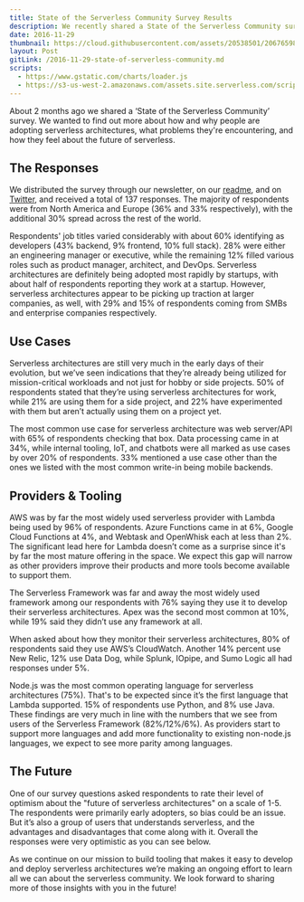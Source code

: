 ```yaml
---
title: State of the Serverless Community Survey Results
description: We recently shared a State of the Serverless Community survey to find out more about how and why people are adopting serverless architectures, the obastacles they're encountering, and their thoughts on the future of serverless. Here's what we learned.
date: 2016-11-29
thumbnail: https://cloud.githubusercontent.com/assets/20538501/20676598/dfc90252-b555-11e6-84a7-ea320f6ca210.png
layout: Post
gitLink: /2016-11-29-state-of-serverless-community.md
scripts:
  - https://www.gstatic.com/charts/loader.js
  - https://s3-us-west-2.amazonaws.com/assets.site.serverless.com/scripts/state-of-serverless.js
---
```


About 2 months ago we shared a ‘State of the Serverless Community’ survey. We wanted to find out more about how and why people are adopting serverless architectures, what problems they're encountering, and how they feel about the future of serverless. 

## The Responses

We distributed the survey through our newsletter, on our <a href="https://github.com/serverless/serverless" target="new"> readme</a>, and on [Twitter](https://twitter.com/goserverless), and received a total of 137 responses. The majority of respondents were from North America and Europe (36% and 33% respectively), with the additional 30% spread across the rest of the world. 

<div id="chart_div_role"></div>

Respondents' job titles varied considerably with about 60% identifying as developers (43% backend, 9% frontend, 10% full stack). 28% were either an engineering manager or executive, while the remaining 12% filled various roles such as product manager, architect, and DevOps. Serverless architectures are definitely being adopted most rapidly by startups, with about half of respondents reporting they work at a startup. However, serverless architectures appear to be picking up traction at larger companies, as well, with 29% and 15% of respondents coming from SMBs and enterprise companies respectively. 

## Use Cases

Serverless architectures are still very much in the early days of their evolution, but we’ve seen indications that they’re already being utilized for mission-critical workloads and not just for hobby or side projects. 50% of respondents stated that they’re using serverless architectures for work, while 21% are using them for a side project, and 22% have experimented with them but aren’t actually using them on a project yet. 

<div id="chart_div_use"></div>

The most common use case for serverless architecture was web server/API with 65% of respondents checking that box. Data processing came in at 34%, while internal tooling, IoT, and chatbots were all marked as use cases by over 20% of respondents. 33% mentioned a use case other than the ones we listed with the most common write-in being mobile backends. 

## Providers & Tooling

AWS was by far the most widely used serverless provider with Lambda being used by 96% of respondents. Azure Functions came in at 6%, Google Cloud Functions at 4%, and Webtask and OpenWhisk each at less than 2%. The significant lead here for Lambda doesn’t come as a surprise since it's by far the most mature offering in the space. We expect this gap will narrow as other providers improve their products and more tools become available to support them.

<div id="chart_div_framework"></div>

The Serverless Framework was far and away the most widely used framework among our respondents with 76% saying they use it to develop their serverless architectures. Apex was the second most common at 10%, while 19% said they didn’t use any framework at all. 

When asked about how they monitor their serverless architectures, 80% of respondents said they use AWS’s CloudWatch. Another 14% percent use New Relic, 12% use Data Dog, while Splunk, IOpipe, and Sumo Logic all had responses under 5%.

<div id="chart_div_monitor"></div>

Node.js was the most common operating language for serverless architectures (75%). That's to be expected since it’s the first language that Lambda supported. 15% of respondents use Python, and 8% use Java. These findings are very much in line with the numbers that we see from users of the Serverless Framework (82%/12%/6%). As providers start to support more languages and add more functionality to existing non-node.js languages, we expect to see more parity among languages. 

## The Future

One of our survey questions asked respondents to rate their level of optimism about the "future of serverless architectures" on a scale of 1-5. The respondents were primarily early adopters, so bias could be an issue. But it’s also a group of users that understands serverless, and the advantages and disadvantages that come along with it. Overall the responses were very optimistic as you can see below. 

<div id="chart_div_rate"></div>

As we continue on our mission to build tooling that makes it easy to develop and deploy serverless architectures we’re making an ongoing effort to learn all we can about the serverless community. We look forward to sharing more of those insights with you in the future!
